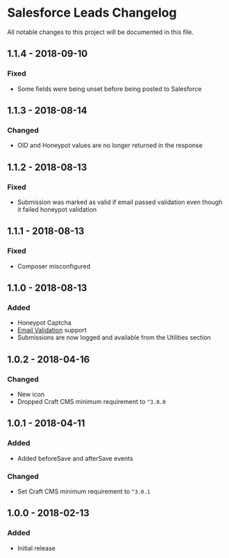 # Salesforce Leads Changelog

All notable changes to this project will be documented in this file.

## 1.1.4 - 2018-09-10

### Fixed
- Some fields were being unset before being posted to Salesforce

## 1.1.3 - 2018-08-14

### Changed
- OID and Honeypot values are no longer returned in the response

## 1.1.2 - 2018-08-13

### Fixed
- Submission was marked as valid if email passed validation even though it failed honeypot validation

## 1.1.1 - 2018-08-13

### Fixed
- Composer misconfigured

## 1.1.0 - 2018-08-13

### Added
- Honeypot Captcha
- [Email Validation](https://github.com/lukeyouell/craft-emailvalidator) support
- Submissions are now logged and available from the Utilities section

## 1.0.2 - 2018-04-16

### Changed
- New icon
- Dropped Craft CMS minimum requirement to `^3.0.0`

## 1.0.1 - 2018-04-11

### Added
- Added beforeSave and afterSave events

### Changed
- Set Craft CMS minimum requirement to `^3.0.1`

## 1.0.0 - 2018-02-13

### Added
- Initial release
